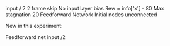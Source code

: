 input / 2
2 frame skip
No input layer bias
Rew = info['x'] - 80
Max stagnation 20 
Feedforward Network
Initial nodes unconnected

New in this experiment:

Feedforward net input /2
